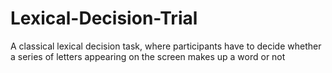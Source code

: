 # Lexical-Decision-Trial
A classical lexical decision task, where participants have to decide whether a series of letters appearing on the screen makes up a word or not  
